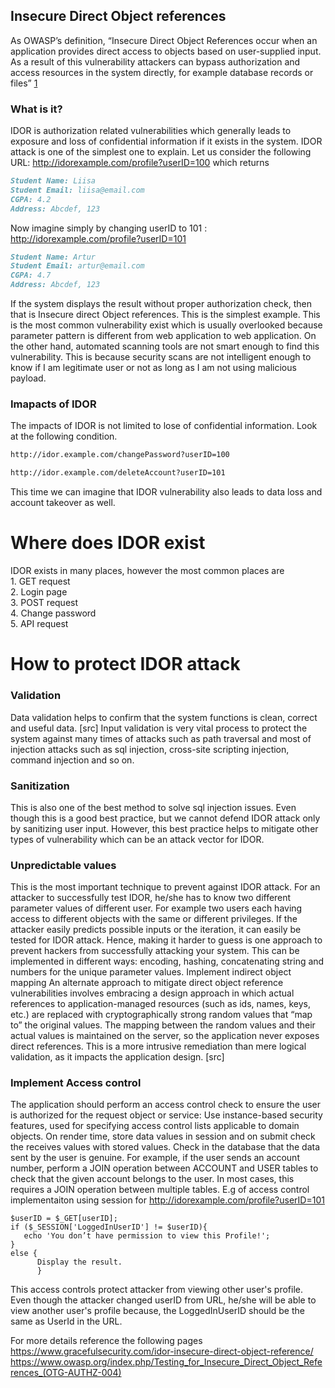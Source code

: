 ## Insecure Direct Object references

As OWASP’s definition, “Insecure Direct Object References occur when an application provides direct access to objects based on user-supplied input. As a result of this vulnerability attackers can bypass authorization and access resources in the system directly, for example database records or files” [1](https://www.owasp.org/index.php/Testing_for_Insecure_Direct_Object_References_(OTG-AUTHZ-004))

### What is it?
IDOR is authorization related vulnerabilities which generally leads to exposure and loss of confidential information if it exists in the system. IDOR attack is one of the simplest one to explain.
Let us consider the following URL:
http://idorexample.com/profile?userID=100 which returns
```markdown
Student Name: Liisa
Student Email: liisa@email.com
CGPA: 4.2
Address: Abcdef, 123
```
Now imagine simply by changing userID to 101 : http://idorexample.com/profile?userID=101
```markdown
Student Name: Artur
Student Email: artur@email.com
CGPA: 4.7
Address: Abcdef, 123
```

If the system displays the result without proper authorization check, then that is Insecure direct Object references. This is the simplest example. This is the most common vulnerability exist which is usually overlooked because parameter pattern is different from web application to web application. On the other hand, automated scanning tools are not smart enough to find this vulnerability. This is because security scans are not intelligent enough to know if I am legitimate user or not as long as I am not using malicious payload.  

### Imapacts of IDOR
The impacts of IDOR is not limited to lose of confidential information. Look at the following condition. 

```markdown
http://idor.example.com/changePassword?userID=100
```
```markdown
http://idor.example.com/deleteAccount?userID=101
```
This time we can imagine that IDOR vulnerability also leads to data loss and account takeover as well. 

# Where does IDOR exist
IDOR exists in many places, however the most common places are   
    1. GET request  
    2. Login page  
    3. POST request  
    4. Change password  
    5. API request  

# How to protect IDOR attack

### Validation
Data validation helps to confirm that the system functions is clean, correct and useful data. [src] Input validation is very vital process to protect the system against many times of attacks such as path traversal and most of injection attacks such as sql injection, cross-site scripting injection, command injection and so on.  

### Sanitization
This is also one of the best method to solve sql injection issues. Even though this is a good best practice, but we cannot defend IDOR attack only by sanitizing user input. However, this best practice helps to mitigate other types of vulnerability which can be an attack vector for IDOR.

### Unpredictable values
This is the most important technique to prevent against IDOR attack. For an attacker to successfully test IDOR, he/she has to know two different parameter values of different user. For example two users each having access to different objects with the same or different privileges.
If the attacker easily predicts possible inputs or the iteration, it can easily be tested for IDOR attack. Hence, making it harder to guess is one approach to prevent hackers from successfully attacking your system. This can be implemented in different ways: encoding, hashing, concatenating string and numbers for the unique parameter values.
Implement indirect object mapping
An alternate approach to mitigate direct object reference vulnerabilities involves embracing a design approach in which actual references to application-managed resources (such as ids, names, keys, etc.)  are replaced with cryptographically strong random values that “map to” the original values. The mapping between the random values and their actual values is maintained on the server, so the application never exposes direct references.  This is a more intrusive remediation than mere logical validation, as it impacts the application design. [src]

### Implement Access control
The application should perform an access control check to ensure the user is authorized for the request object or service:
Use instance-based security features, used for specifying access control lists applicable to domain objects.
On render time, store data values in session and on submit check the receives values with stored values.
Check in the database that the data sent by the user is genuine. For example, if the user sends an account number, perform a JOIN operation between ACCOUNT and USER tables to check that the given account belongs to the user. In most cases, this requires a JOIN operation between multiple tables. 
E.g of access control implementaiton using session for http://idorexample.com/profile?userID=101

```
$userID = $_GET[userID];
if ($_SESSION['LoggedInUserID'] != $userID){
   echo 'You don’t have permission to view this Profile!';
}
else {
      Display the result.       
      }
```
This access controls protect attacker from viewing other user's profile. Even though the attacker changed userID from URL, he/she will be able to view another user's profile because, the LoggedInUserID should be the same as UserId in the URL.

For more details reference the following pages
https://www.gracefulsecurity.com/idor-insecure-direct-object-reference/
https://www.owasp.org/index.php/Testing_for_Insecure_Direct_Object_References_(OTG-AUTHZ-004)

